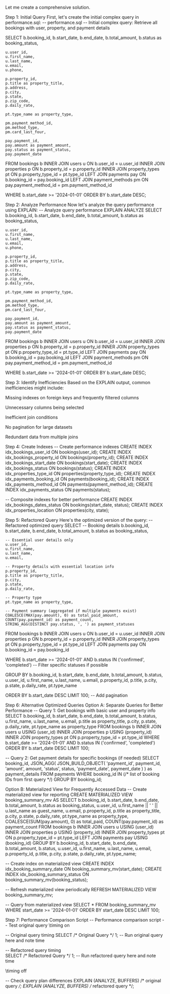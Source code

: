 Let me create a comprehensive solution.

Step 1: Initial Query
First, let's create the initial complex query in performance.sql:
-- performance.sql
-- Initial complex query: Retrieve all bookings with user, property, and payment details

SELECT 
    b.booking_id,
    b.start_date,
    b.end_date,
    b.total_amount,
    b.status as booking_status,
    
    u.user_id,
    u.first_name,
    u.last_name,
    u.email,
    u.phone,
    
    p.property_id,
    p.title as property_title,
    p.address,
    p.city,
    p.state,
    p.zip_code,
    p.daily_rate,
    
    pt.type_name as property_type,
    
    pm.payment_method_id,
    pm.method_type,
    pm.card_last_four,
    
    pay.payment_id,
    pay.amount as payment_amount,
    pay.status as payment_status,
    pay.payment_date
    
FROM bookings b
    INNER JOIN users u ON b.user_id = u.user_id
    INNER JOIN properties p ON b.property_id = p.property_id
    INNER JOIN property_types pt ON p.property_type_id = pt.type_id
    LEFT JOIN payments pay ON b.booking_id = pay.booking_id
    LEFT JOIN payment_methods pm ON pay.payment_method_id = pm.payment_method_id
    
WHERE b.start_date >= '2024-01-01'
ORDER BY b.start_date DESC;

Step 2: Analyze Performance
Now let's analyze the query performance using EXPLAIN:
-- Analyze query performance
EXPLAIN ANALYZE 
SELECT 
    b.booking_id,
    b.start_date,
    b.end_date,
    b.total_amount,
    b.status as booking_status,
    
    u.user_id,
    u.first_name,
    u.last_name,
    u.email,
    u.phone,
    
    p.property_id,
    p.title as property_title,
    p.address,
    p.city,
    p.state,
    p.zip_code,
    p.daily_rate,
    
    pt.type_name as property_type,
    
    pm.payment_method_id,
    pm.method_type,
    pm.card_last_four,
    
    pay.payment_id,
    pay.amount as payment_amount,
    pay.status as payment_status,
    pay.payment_date
    
FROM bookings b
    INNER JOIN users u ON b.user_id = u.user_id
    INNER JOIN properties p ON b.property_id = p.property_id
    INNER JOIN property_types pt ON p.property_type_id = pt.type_id
    LEFT JOIN payments pay ON b.booking_id = pay.booking_id
    LEFT JOIN payment_methods pm ON pay.payment_method_id = pm.payment_method_id
    
WHERE b.start_date >= '2024-01-01'
ORDER BY b.start_date DESC;

Step 3: Identify Inefficiencies
Based on the EXPLAIN output, common inefficiencies might include:

Missing indexes on foreign keys and frequently filtered columns

Unnecessary columns being selected

Inefficient join conditions

No pagination for large datasets

Redundant data from multiple joins

Step 4: Create Indexes
-- Create performance indexes
CREATE INDEX idx_bookings_user_id ON bookings(user_id);
CREATE INDEX idx_bookings_property_id ON bookings(property_id);
CREATE INDEX idx_bookings_start_date ON bookings(start_date);
CREATE INDEX idx_bookings_status ON bookings(status);
CREATE INDEX idx_properties_type_id ON properties(property_type_id);
CREATE INDEX idx_payments_booking_id ON payments(booking_id);
CREATE INDEX idx_payments_method_id ON payments(payment_method_id);
CREATE INDEX idx_payments_status ON payments(status);

-- Composite indexes for better performance
CREATE INDEX idx_bookings_dates_status ON bookings(start_date, status);
CREATE INDEX idx_properties_location ON properties(city, state);

Step 5: Refactored Query
Here's the optimized version of the query:
-- Refactored optimized query
SELECT 
    -- Booking details
    b.booking_id,
    b.start_date,
    b.end_date,
    b.total_amount,
    b.status as booking_status,
    
    -- Essential user details only
    u.user_id,
    u.first_name,
    u.last_name,
    u.email,
    
    -- Property details with essential location info
    p.property_id,
    p.title as property_title,
    p.city,
    p.state,
    p.daily_rate,
    
    -- Property type
    pt.type_name as property_type,
    
    -- Payment summary (aggregated if multiple payments exist)
    COALESCE(MAX(pay.amount), 0) as total_paid_amount,
    COUNT(pay.payment_id) as payment_count,
    STRING_AGG(DISTINCT pay.status, ', ') as payment_statuses
    
FROM bookings b
    INNER JOIN users u ON b.user_id = u.user_id
    INNER JOIN properties p ON b.property_id = p.property_id
    INNER JOIN property_types pt ON p.property_type_id = pt.type_id
    LEFT JOIN payments pay ON b.booking_id = pay.booking_id
    
WHERE b.start_date >= '2024-01-01'
    AND b.status IN ('confirmed', 'completed') -- Filter specific statuses if possible
    
GROUP BY 
    b.booking_id, b.start_date, b.end_date, b.total_amount, b.status,
    u.user_id, u.first_name, u.last_name, u.email,
    p.property_id, p.title, p.city, p.state, p.daily_rate,
    pt.type_name
    
ORDER BY b.start_date DESC
LIMIT 100; -- Add pagination

Step 6: Alternative Optimized Queries
Option A: Separate Queries for Better Performance
-- Query 1: Get bookings with basic user and property info
SELECT 
    b.booking_id,
    b.start_date,
    b.end_date,
    b.total_amount,
    b.status,
    u.first_name,
    u.last_name,
    u.email,
    p.title as property_title,
    p.city,
    p.state,
    p.daily_rate,
    pt.type_name as property_type
FROM bookings b
    INNER JOIN users u USING (user_id)
    INNER JOIN properties p USING (property_id)
    INNER JOIN property_types pt ON p.property_type_id = pt.type_id
WHERE b.start_date >= '2024-01-01'
    AND b.status IN ('confirmed', 'completed')
ORDER BY b.start_date DESC
LIMIT 100;

-- Query 2: Get payment details for specific bookings (if needed)
SELECT 
    booking_id,
    JSON_AGG(
        JSON_BUILD_OBJECT(
            'payment_id', payment_id,
            'amount', amount,
            'status', status,
            'payment_date', payment_date
        )
    ) as payment_details
FROM payments 
WHERE booking_id IN (/* list of booking IDs from first query */)
GROUP BY booking_id;

Option B: Materialized View for Frequently Accessed Data
-- Create materialized view for reporting
CREATE MATERIALIZED VIEW booking_summary_mv AS
SELECT 
    b.booking_id,
    b.start_date,
    b.end_date,
    b.total_amount,
    b.status as booking_status,
    u.user_id,
    u.first_name || ' ' || u.last_name as guest_name,
    u.email,
    p.property_id,
    p.title as property_title,
    p.city,
    p.state,
    p.daily_rate,
    pt.type_name as property_type,
    COALESCE(SUM(pay.amount), 0) as total_paid,
    COUNT(pay.payment_id) as payment_count
FROM bookings b
    INNER JOIN users u USING (user_id)
    INNER JOIN properties p USING (property_id)
    INNER JOIN property_types pt ON p.property_type_id = pt.type_id
    LEFT JOIN payments pay USING (booking_id)
GROUP BY 
    b.booking_id, b.start_date, b.end_date, b.total_amount, b.status,
    u.user_id, u.first_name, u.last_name, u.email,
    p.property_id, p.title, p.city, p.state, p.daily_rate,
    pt.type_name;

-- Create index on materialized view
CREATE INDEX idx_booking_summary_date ON booking_summary_mv(start_date);
CREATE INDEX idx_booking_summary_status ON booking_summary_mv(booking_status);

-- Refresh materialized view periodically
REFRESH MATERIALIZED VIEW booking_summary_mv;

-- Query from materialized view
SELECT * FROM booking_summary_mv 
WHERE start_date >= '2024-01-01'
ORDER BY start_date DESC
LIMIT 100;

Step 7: Performance Comparison Script
-- Performance comparison script
-- Test original query
\timing on

-- Original query timing
SELECT /* Original Query */ 1;
-- Run original query here and note time

-- Refactored query timing  
SELECT /* Refactored Query */ 1;
-- Run refactored query here and note time

\timing off

-- Check query plan differences
EXPLAIN (ANALYZE, BUFFERS) /* original query */;
EXPLAIN (ANALYZE, BUFFERS) /* refactored query */;


